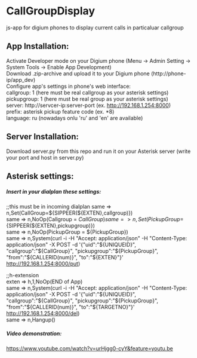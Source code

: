# CallGroupDisplay  

js-app for digium phones to display current calls in particaluar callgroup

## App Installation:

Activate Developer mode on your Digium phone (Menu -> Admin Setting -> System Tools -> Enable App Development)  
Download .zip-archive and upload it to your Digium phone (http://phone-ip/app_dev)  
Configure app's settings in phone's web interface:  
callgroup: 1 (here must be real callgroup as your asterisk settings)    
pickupgroup: 1 (here must be real group as your asterisk settings)  
server: http://servcer-ip:server-port (ex. http://192.168.1.254:8000)  
prefix: asterisk pickup feature code (ex. *8)  
language: ru (nowadays onlu 'ru' and 'en' are available)  

## Server Installation:

Download server.py from this repo and run it on your Asterisk server (write your port and host in server.py)  

## Asterisk settings:  

##### Insert in your dialplan these settings:  

;;this must be in incoming dialplan
same => n,Set(CallGroup=${SIPPEER(${EXTEN},callgroup)})  
same => n,NoOp(Callgroup = ${CallGroup})  
same => n,Set(PickupGroup=${SIPPEER(${EXTEN},pickupgroup)})  
same => n,NoOp(PickupGroup = ${PickupGroup})  
same => n,System(curl -i -H "Accept: application/json" -H "Content-Type: application/json" -X POST -d '{"uid":"${UNIQUEID}", "callgroup":"${CallGroup}", "pickupgroup":"${PickupGroup}", "from":"${CALLERID(num)}", "to":"${EXTEN}"}' http://192.168.1.254:8000/put)  

;;h-extension  
exten => h,1,NoOp(END of App)  
same => n,System(curl -i -H "Accept: application/json" -H "Content-Type: application/json" -X POST -d '{"uid":"${UNIQUEID}", "callgroup":"${CallGroup}", "pickupgroup":"${PickupGroup}", "from":"${CALLERID(num)}", "to":"${TARGETNO}"}' http://192.168.1.254:8000/del)  
same => n,Hangup()  

##### Video demonstration:  
https://www.youtube.com/watch?v=urHjgg0-cyY&feature=youtu.be


